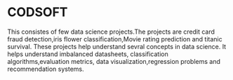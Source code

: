 # CODSOFT
This consistes of few data science projects.The projects are credit card fraud detection,iris flower classification,Movie rating prediction and titanic survival.
These projects help understand sevral concepts in data science. It helps understand imbalanced datasheets, classification algorithms,evaluation metrics, data visualization,regression problems and recommendation systems.
